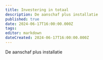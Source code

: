 ```yaml
---
title: Investering in totaal
description: De aanschaf plus installatie
published: true
date: 2024-06-17T16:00:00.000Z
tags: 
editor: markdown
dateCreated: 2024-06-17T16:00:00.000Z
---
```


De aanschaf plus installatie